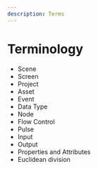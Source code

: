 ```yaml
---
description: Terms
---
```


# Terminology

* Scene
* Screen
* Project
* Asset
* Event
* Data Type
* Node
* Flow Control
* Pulse
* Input
* Output
* Properties and Attributes
* Euclidean division



